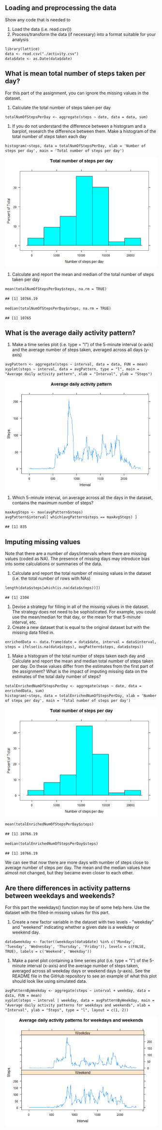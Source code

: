 Loading and preprocessing the data
----------------------------------

Show any code that is needed to

1.  Load the data (i.e. read.csv())
2.  Process/transform the data (if necessary) into a format suitable for
    your analysis

<!-- -->

    library(lattice)
    data <- read.csv("./activity.csv")
    data$date <- as.Date(data$date)

What is mean total number of steps taken per day?
-------------------------------------------------

For this part of the assignment, you can ignore the missing values in
the dataset.

1.  Calculate the total number of steps taken per day

<!-- -->

    totalNumOfStepsPerDay <- aggregate(steps ~ date, data = data, sum)

1.  If you do not understand the difference between a histogram and a
    barplot, research the difference between them. Make a histogram of
    the total number of steps taken each day

<!-- -->

    histogram(~steps, data = totalNumOfStepsPerDay, xlab = 'Number of steps per day', main = 'Total number of steps per day')

![](PA1_template_files/figure-markdown_strict/unnamed-chunk-3-1.png)

1.  Calculate and report the mean and median of the total number of
    steps taken per day

<!-- -->

    mean(totalNumOfStepsPerDay$steps, na.rm = TRUE)

    ## [1] 10766.19

    median(totalNumOfStepsPerDay$steps, na.rm = TRUE)

    ## [1] 10765

What is the average daily activity pattern?
-------------------------------------------

1.  Make a time series plot (i.e. type = "l") of the 5-minute interval
    (x-axis) and the average number of steps taken, averaged across all
    days (y-axis)

<!-- -->

    avgPattern <- aggregate(steps ~ interval, data = data, FUN = mean)
    xyplot(steps ~ interval, data = avgPattern, type = "l", main = "Average daily activity pattern", xlab = "Interval", ylab = "Steps")

![](PA1_template_files/figure-markdown_strict/unnamed-chunk-6-1.png)

1.  Which 5-minute interval, on average across all the days in the
    dataset, contains the maximum number of steps?

<!-- -->

    maxAvgSteps <- max(avgPattern$steps)
    avgPattern$interval[ which(avgPattern$steps == maxAvgSteps) ]

    ## [1] 835

Imputing missing values
-----------------------

Note that there are a number of days/intervals where there are missing
values (coded as NA). The presence of missing days may introduce bias
into some calculations or summaries of the data.

1.  Calculate and report the total number of missing values in the
    dataset (i.e. the total number of rows with NAs)

<!-- -->

    length(data$steps[which(is.na(data$steps))])

    ## [1] 2304

1.  Devise a strategy for filling in all of the missing values in the
    dataset. The strategy does not need to be sophisticated. For
    example, you could use the mean/median for that day, or the mean for
    that 5-minute interval, etc.
2.  Create a new dataset that is equal to the original dataset but with
    the missing data filled in.

<!-- -->

    enrichedData <- data.frame(date = data$date, interval = data$interval, steps = ifelse(is.na(data$steps), avgPattern$steps, data$steps))

1.  Make a histogram of the total number of steps taken each day and
    Calculate and report the mean and median total number of steps taken
    per day. Do these values differ from the estimates from the first
    part of the assignment? What is the impact of imputing missing data
    on the estimates of the total daily number of steps?

<!-- -->

    totalEnrichedNumOfStepsPerDay <- aggregate(steps ~ date, data = enrichedData, sum)
    histogram(~steps, data = totalEnrichedNumOfStepsPerDay, xlab = 'Number of steps per day', main = 'Total number of steps per day')

![](PA1_template_files/figure-markdown_strict/unnamed-chunk-10-1.png)

    mean(totalEnrichedNumOfStepsPerDay$steps)

    ## [1] 10766.19

    median(totalEnrichedNumOfStepsPerDay$steps)

    ## [1] 10766.19

We can see that now there are more days with number of steps close to
average number of steps per day. The mean and the median values have
almost not changed, but they became even closer to each other.

Are there differences in activity patterns between weekdays and weekends?
-------------------------------------------------------------------------

For this part the weekdays() function may be of some help here. Use the
dataset with the filled-in missing values for this part.

1.  Create a new factor variable in the dataset with two levels -
    "weekday" and "weekend" indicating whether a given date is a weekday
    or weekend day.

<!-- -->

    data$weekday <- factor((weekdays(data$date) %in% c('Monday', 'Tuesday', 'Wednesday', 'Thursday', 'Friday')), levels = c(FALSE, TRUE), labels = c('Weekend', 'Weekday'))

1.  Make a panel plot containing a time series plot (i.e. type = "l") of
    the 5-minute interval (x-axis) and the average number of steps
    taken, averaged across all weekday days or weekend days (y-axis).
    See the README file in the GitHub repository to see an example of
    what this plot should look like using simulated data.

<!-- -->

    avgPatternByWeekday <- aggregate(steps ~ interval + weekday, data = data, FUN = mean)
    xyplot(steps ~ interval | weekday, data = avgPatternByWeekday, main = "Average daily activity patterns for weekdays and weekends", xlab = "Interval", ylab = "Steps", type = "l", layout = c(1, 2))

![](PA1_template_files/figure-markdown_strict/unnamed-chunk-14-1.png)
